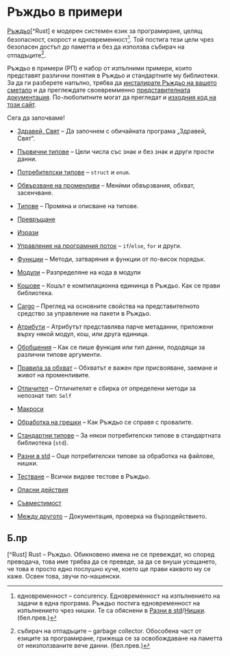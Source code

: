 # Ръждьо в примери

<!-- ⁰¹²³⁴⁵⁶⁷⁸⁹ -->
[Ръждьо][rust][^Rust] е модерен системен език за програмиране, целящ безопасност,
скорост и едновременност[^concurency]. Той постига тези цели чрез безопасен
достъп до паметта и без да използва събирач на отпадъците[^garbage_c].

Ръждьо в примери (РП) е набор от изпълними примери, които представят различни
понятия в Ръждьо и стандартните му библиотеки. За да ги разберете напълно, трябва
да [инсталирате Ръждьо на вашето сметало][install] и да преглеждате своевремменно
[представителната документация][std]. По-любопитните могат да прегледат и
[изходния код на този сайт][home].

Сега да започваме!

- [Здравей, Свят](hello.md) – Да започнем с обичайната програма „Здравей,
  Свят“.

- [Първични типове](primitives.md) – Цели числа със знак и без знак и други
  прости данни.

- [Потребителски типове](custom_types.md) – `struct` и `enum`.

- [Обвързване на променливи](variable_bindings.md) – Менѝми обвързвания,
  обхват, засенчване.

- [Типове](types.md) – Промяна и описване на типове.

- [Превръщане](conversion.md)

- [Изрази](expression.md)

- [Управление на програмния поток](flow_control.md) – `if`/`else`, `for` и
  други.

- [Функции](fn.md) – Методи, затваряния и функции от по-висок порядък.

- [Модули](mod.md) – Разпределяне на кода в модули

- [Кошове](crates.md) – Кошът е компилационна едининца в Ръждьо. Как се прави
  библиотека.

- [Cargo](cargo.md) – Преглед на основните свойства на представителното
  средство за управление на пакети в Ръждьо.

- [Атрибути](attribute.md) – Атрибутът представлява парче метаданни, приложени
  върху някой модул, кош, или друга единица.

- [Обобщения](generics.md) – Как се пише функция или тип данни, пододящи за
  различни типове аргументи.

- [Правила за обхват](scope.md) – Обхватът е важен при присвояване, заемане и
  живот на променливите.

- [Отличител](trait.md) – Отличителят е сбирка от определени методи за непознат
  тип: `Self`

- [Макроси](macros.md)

- [Обработка на грешки](error.md) – Как Ръждьо се справя с провалите.

- [Стандартни типове](std.md) – За някои потребителски типове в
  стандартната библиотека (`std`).

- [Разни в std](std_misc.md) – Още потребителски типове за обработка на
  файлове, нишки.

- [Тестване](testing.md) – Всички видове тестове в Ръждьо.

- [Опасни действия](unsafe.md)

- [Съвместимост](compatibility.md)

- [Между другото](meta.md) – Документация, проверка на бързодействието.

## Б.пр

[^Rust] Rust – Ръждьо. Обикновено имена не се превеждат, но според преводача,
това име трябва да се преведе, за да се внуши усещането, че това е просто едно
послушно куче, което ще прави каквото му се каже. Освен това, звучи
по-нашенски.

[^concurency]: едновременност – concurency. Едновременност на изпълнението на
задачи в една програма. Ръждьо постига едновременност на изпълнението чрез
нишки. Те са обяснени в [Разни в
std](std_misc.md)/[Нишки](std_misc/threads.md). (бел.прев.)

[^garbage_c]: събирач на отпадъците – garbage collector. Обособена част от
езиците за програмиране, грижеща се за освобождаване на паметта от
неизползваните вече данни. (бел.прев.)

[rust]: https://www.rust-lang.org/
[install]: https://www.rust-lang.org/tools/install
[std]: https://doc.rust-lang.org/std/
[home]:https://github.com/kberov/rust-by-example-bg 
